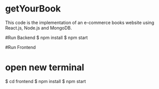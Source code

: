 # getYourBook
This code is the implementation of an e-commerce books website using React.js, Node.js and MongoDB.

#Run Backend
$ npm install
$ npm start

#Run Frontend
# open new terminal
$ cd frontend
$ npm install
$ npm start


